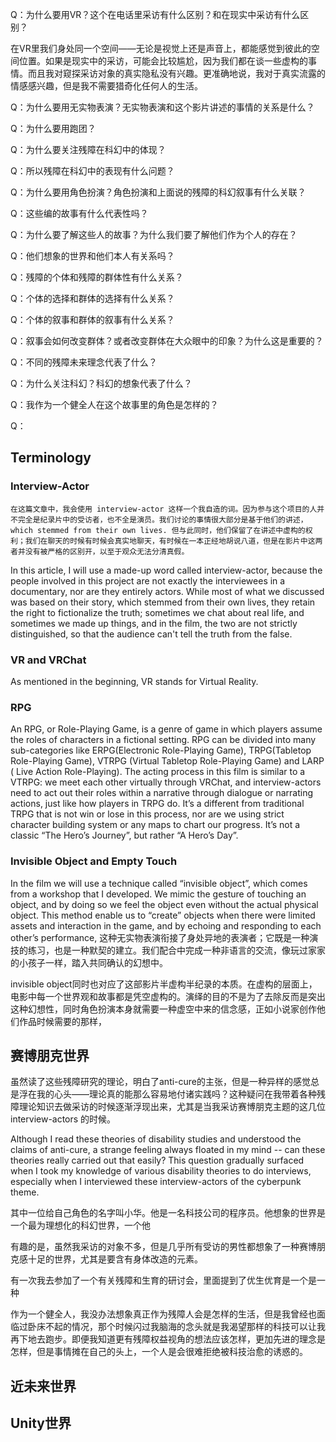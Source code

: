 Q：为什么要用VR？这个在电话里采访有什么区别？和在现实中采访有什么区别？

在VR里我们身处同一个空间——无论是视觉上还是声音上，都能感觉到彼此的空间位置。如果是现实中的采访，可能会比较尴尬，因为我们都在谈一些虚构的事情。而且我对窥探采访对象的真实隐私没有兴趣。更准确地说，我对于真实流露的情感感兴趣，但是我不需要猎奇化任何人的生活。

Q：为什么要用无实物表演？无实物表演和这个影片讲述的事情的关系是什么？



Q：为什么要用跑团？

Q：为什么要关注残障在科幻中的体现？

Q：所以残障在科幻中的表现有什么问题？

Q：为什么要用角色扮演？角色扮演和上面说的残障的科幻叙事有什么关联？

Q：这些编的故事有什么代表性吗？

Q：为什么要了解这些人的故事？为什么我们要了解他们作为个人的存在？

Q：他们想象的世界和他们本人有关系吗？

Q：残障的个体和残障的群体性有什么关系？

Q：个体的选择和群体的选择有什么关系？

Q：个体的叙事和群体的叙事有什么关系？

Q：叙事会如何改变群体？或者改变群体在大众眼中的印象？为什么这是重要的？

Q：不同的残障未来理念代表了什么？

Q：为什么关注科幻？科幻的想象代表了什么？

Q：我作为一个健全人在这个故事里的角色是怎样的？

Q：

## Terminology

### Interview-Actor

	在这篇文章中，我会使用 interview-actor 这样一个我自造的词。因为参与这个项目的人并不完全是纪录片中的受访者，也不全是演员。我们讨论的事情很大部分是基于他们的讲述，which stemmed from their own lives. 但与此同时，他们保留了在讲述中虚构的权利；我们在聊天的时候有时候会真实地聊天，有时候在一本正经地胡说八道，但是在影片中这两者并没有被严格的区别开，以至于观众无法分清真假。

In this article, I will use a made-up word called interview-actor, because the people involved in this project are not exactly the interviewees in a documentary, nor are they entirely actors. While most of what we discussed was based on their story, which stemmed from their own lives, they retain the right to fictionalize the truth; sometimes we chat about real life, and sometimes we made up things, and in the film, the two are not strictly distinguished, so that the audience can't tell the truth from the false.

### VR and VRChat

As mentioned in the beginning, VR stands for Virtual Reality. 

### RPG

An RPG, or Role-Playing Game, is a genre of game in which players assume the roles of characters in a fictional setting. RPG can be divided into many sub-categories like ERPG(Electronic Role-Playing Game), TRPG(Tabletop Role-Playing Game), VTRPG (Virtual Tabletop Role-Playing Game) and LARP ( Live Action Role-Playing). The acting process in this film is similar to a VTRPG: we meet each other virtually through VRChat, and interview-actors need to act out their roles within a narrative through dialogue or narrating actions, just like how players in TRPG do. It’s a different from traditional TRPG that is not win or lose in this process, nor are we using strict character building system or any maps to chart our progress. It’s not a classic “The Hero’s Journey”, but rather “A Hero’s Day”.  

### Invisible Object and Empty Touch

In the film we will use a technique called “invisible object”, which comes from a workshop that I developed. We mimic the gesture of touching an object, and by doing so we feel the object even without the actual physical object. This method enable us to “create” objects when there were limited assets and interaction in the game, and by echoing and responding to each other’s performance, 这种无实物表演衔接了身处异地的表演者；它既是一种演技的练习，也是一种默契的建立。我们配合中完成一种非语言的交流，像玩过家家的小孩子一样，踏入共同确认的幻想中。

invisible object同时也对应了这部影片半虚构半纪录的本质。在虚构的层面上，电影中每一个世界观和故事都是凭空虚构的。演绎的目的不是为了去除反而是突出这种幻想性，同时角色扮演本身就需要一种虚空中来的信念感，正如小说家创作他们作品时候需要的那样，


## 赛博朋克世界

虽然读了这些残障研究的理论，明白了anti-cure的主张，但是一种异样的感觉总是浮在我的心头——理论真的能那么容易地付诸实践吗？这种疑问在我带着各种残障理论知识去做采访的时候逐渐浮现出来，尤其是当我采访赛博朋克主题的这几位 interview-actors 的时候。

Although I read these theories of disability studies and understood the claims of anti-cure, a strange feeling always floated in my mind -- can these theories really carried out that easily? This question gradually surfaced when I took my knowledge of various disability theories to do interviews, especially when I interviewed these interview-actors of the cyberpunk theme.

其中一位给自己角色的名字叫小华。他是一名科技公司的程序员。他想象的世界是一个最为理想化的科幻世界，一个他

有趣的是，虽然我采访的对象不多，但是几乎所有受访的男性都想象了一种赛博朋克感十足的世界，尤其是要含有身体改造的元素。

有一次我去参加了一个有关残障和生育的研讨会，里面提到了优生优育是一个是一种

作为一个健全人，我没办法想象真正作为残障人会是怎样的生活，但是我曾经也面临过卧床不起的情况，那个时候闪过我脑海的念头就是我渴望那样的科技可以让我再下地去跑步。即便我知道更有残障权益视角的想法应该怎样，更加先进的理念是怎样，但是事情摊在自己的头上，一个人是会很难拒绝被科技治愈的诱惑的。

## 近未来世界



## Unity世界


